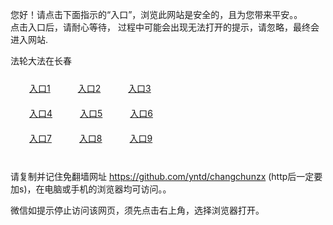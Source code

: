 您好！请点击下面指示的“入口”，浏览此网站是安全的，且为您带来平安。。 <br/>
点击入口后，请耐心等待， 过程中可能会出现无法打开的提示，请忽略，最终会进入网站. </br>

法轮大法在长春<br/>
<div style="padding:10px"><a style="margin:20px" target="_blank" href="https://d39t06n0dgimw.cloudfront.net/2Qpsp?vaewlm" id="ccLink1" rel="nofollow">入口1</a> <a target="_blank" style="margin:20px" href="https://d5ao355lgrfak.cloudfront.net/2Qpsp?cfwmku" id="ccLink2" rel="nofollow">入口2</a> <a style="margin:20px" target="_blank" href="https://d1eqapcsdyxaqe.cloudfront.net/2Qpsp?rcgmbb" id="ccLink3" rel="nofollow">入口3</a></div>

<div style="padding:10px" ><a style="margin:20px" target="_blank" href="https://d39t06n0dgimw.cloudfront.net/2Qpsp?vaewlm" id="ccLink4" rel="nofollow">入口4</a> <a style="margin:20px" href="https://d5ao355lgrfak.cloudfront.net/2Qpsp?cfwmku" target="_blank" id="ccLink5" rel="nofollow">入口5</a> <a style="margin:20px" href="https://d1eqapcsdyxaqe.cloudfront.net/2Qpsp?rcgmbb" target="_blank" id="ccLink6" rel="nofollow">入口6</a></div>

<div style="padding:10px"><a style="margin:20px" target="_blank" href="https://d39t06n0dgimw.cloudfront.net/2Qpsp?vaewlm" id="ccLink7" rel="nofollow">入口7</a> <a style="margin:20px" href="https://d5ao355lgrfak.cloudfront.net/2Qpsp?cfwmku" target="_blank" id="ccLink8" rel="nofollow">入口8</a> <a style="margin:20px" target="_blank" href="https://d1eqapcsdyxaqe.cloudfront.net/2Qpsp?rcgmbb" id="ccLink9" rel="nofollow">入口9</a></div>

<br/>



请复制并记住免翻墙网址 https://github.com/yntd/changchunzx (http后一定要加s)，在电脑或手机的浏览器均可访问。。<br/>

微信如提示停止访问该网页，须先点击右上角，选择浏览器打开。

